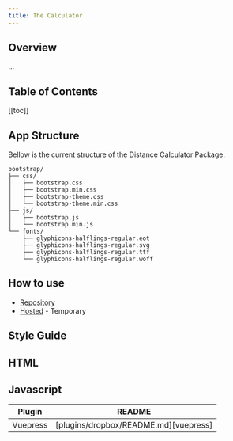 ```yaml
---
title: The Calculator
---
```


## Overview

...

## Table of Contents

[[toc]]

## App Structure

Bellow is the current structure of the Distance Calculator Package.

```
bootstrap/
├── css/
│   ├── bootstrap.css
│   ├── bootstrap.min.css
│   ├── bootstrap-theme.css
│   └── bootstrap-theme.min.css
├── js/
│   ├── bootstrap.js
│   └── bootstrap.min.js
└── fonts/
    ├── glyphicons-halflings-regular.eot
    ├── glyphicons-halflings-regular.svg
    ├── glyphicons-halflings-regular.ttf
    └── glyphicons-halflings-regular.woff
```

## How to use

- [Repository](https://github.com/possibly1/xyzdocs)
- [Hosted](https://peaceful-yalow-5e6499.netlify.com/platform/) - Temporary

## Style Guide

## HTML

## Javascript

| Plugin   | README                                |
| -------- | ------------------------------------- |
| Vuepress | [plugins/dropbox/README.md][vuepress] |

